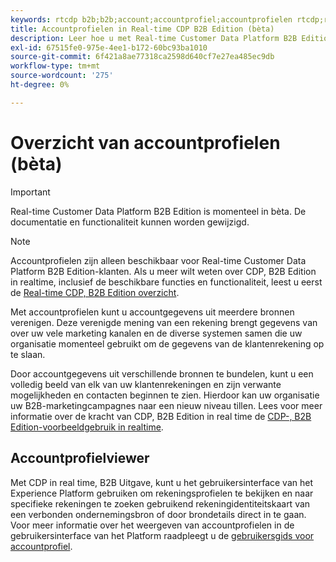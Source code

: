```yaml
---
keywords: rtcdp b2b;b2b;account;accountprofiel;accountprofielen rtcdp;real-time platform voor klantgegevens;
title: Accountprofielen in Real-time CDP B2B Edition (bèta)
description: Leer hoe u met Real-time Customer Data Platform B2B Edition accountgegevens uit meerdere bronnen kunt verenigen met accountprofielen.
exl-id: 67515fe0-975e-4ee1-b172-60bc93ba1010
source-git-commit: 6f421a8ae77318ca2598d640cf7e27ea485ec9db
workflow-type: tm+mt
source-wordcount: '275'
ht-degree: 0%

---
```


# Overzicht van accountprofielen (bèta)

>[!IMPORTANT]
>
>Real-time Customer Data Platform B2B Edition is momenteel in bèta. De documentatie en functionaliteit kunnen worden gewijzigd.

>[!NOTE]
>
>Accountprofielen zijn alleen beschikbaar voor Real-time Customer Data Platform B2B Edition-klanten. Als u meer wilt weten over CDP, B2B Edition in realtime, inclusief de beschikbare functies en functionaliteit, leest u eerst de [Real-time CDP, B2B Edition overzicht](../b2b-overview.md).

Met accountprofielen kunt u accountgegevens uit meerdere bronnen verenigen. Deze verenigde mening van een rekening brengt gegevens van over uw vele marketing kanalen en de diverse systemen samen die uw organisatie momenteel gebruikt om de gegevens van de klantenrekening op te slaan.

Door accountgegevens uit verschillende bronnen te bundelen, kunt u een volledig beeld van elk van uw klantenrekeningen en zijn verwante mogelijkheden en contacten beginnen te zien. Hierdoor kan uw organisatie uw B2B-marketingcampagnes naar een nieuw niveau tillen. Lees voor meer informatie over de kracht van CDP, B2B Edition in real time de [CDP-, B2B Edition-voorbeeldgebruik in realtime](../b2b-use-case.md).

## Accountprofielviewer

Met CDP in real time, B2B Uitgave, kunt u het gebruikersinterface van het Experience Platform gebruiken om rekeningsprofielen te bekijken en naar specifieke rekeningen te zoeken gebruikend rekeningidentiteitskaart van een verbonden ondernemingsbron of door brondetails direct in te gaan. Voor meer informatie over het weergeven van accountprofielen in de gebruikersinterface van het Platform raadpleegt u de [gebruikersgids voor accountprofiel](account-profile-ui-guide.md).
